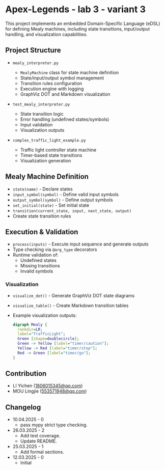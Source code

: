 # Apex-Legends - lab 3 - variant 3

This project implements an embedded Domain-Specific
Language (eDSL) for defining Mealy machines, including state
transitions, input/output handling, and visualization capabilities.

## Project Structure

- `mealy_interpreter.py`
   - `MealyMachine` class for state machine definition
   - State/input/output symbol management
   - Transition rules configuration
   - Execution engine with logging
   - GraphViz DOT and Markdown visualization

- `test_mealy_interpreter.py`  
   - State transition logic
   - Error handling (undefined states/symbols)
   - Input validation
   - Visualization outputs

- `complex_traffic_light_example.py`  
   - Traffic light controller state machine
   - Timer-based state transitions
   - Visualization generation

## Mealy Machine Definition

- `state(name)` - Declare states
- `input_symbol(symbol)` - Define valid input symbols
- `output_symbol(symbol)` - Define output symbols
- `set_initial(state)` - Set initial state
- `transition(current_state, input, next_state, output)`
- Create state transition rules

## Execution & Validation

- `process(inputs)` - Execute input sequence and generate outputs
- Type checking via `@arg_type` decorators
- Runtime validation of:
   - Undefined states
   - Missing transitions
   - Invalid symbols

### Visualization

- `visualize_dot()` - Generate GraphViz DOT state diagrams
- `visualize_table()` - Create Markdown transition tables
- Example visualization outputs:

  ```dot
  digraph Mealy {
    rankdir=LR;
    label="TrafficLight";
    Green [shape=doublecircle];
    Green -> Yellow [label="timer/caution"];
    Yellow -> Red [label="timer/stop"];
    Red -> Green [label="timer/go"];
  }

## Contribution

- LI Yichen (<1806015345@qq.com>)
- MOU Lingjie (<553571948@qq.com>)

## Changelog

- 10.04.2025 - 0
   - pass mypy strict type checking.
- 26.03.2025 - 2
   - Add test coverage.
   - Update README.
- 25.03.2025 - 1
   - Add formal sections.
- 12.03.2025 - 0
   - Initial
